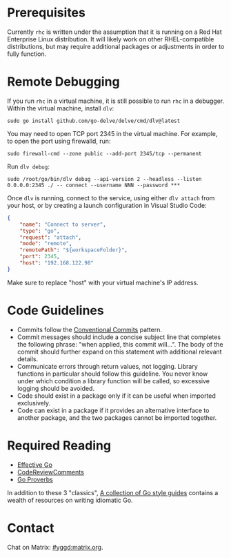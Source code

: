 # Prerequisites

Currently `rhc` is written under the assumption that it is running on a Red Hat
Enterprise Linux distribution. It will likely work on other RHEL-compatible
distributions, but may require additional packages or adjustments in order to
fully function.

# Remote Debugging

If you run `rhc` in a virtual machine, it is still possible to run `rhc` in a
debugger. Within the virtual machine, install `dlv`:

```
sudo go install github.com/go-delve/delve/cmd/dlv@latest
```

You may need to open TCP port 2345 in the virtual machine. For example, to
open the port using firewalld, run:

```
sudo firewall-cmd --zone public --add-port 2345/tcp --permanent
```

Run `dlv debug`:

```
sudo /root/go/bin/dlv debug --api-version 2 --headless --listen 0.0.0.0:2345 ./ -- connect --username NNN --password ***
```

Once `dlv` is running, connect to the service, using either `dlv attach` from
your host, or by creating a launch configuration in Visual Studio Code:

```json
{
    "name": "Connect to server",
    "type": "go",
    "request": "attach",
    "mode": "remote",
    "remotePath": "${workspaceFolder}",
    "port": 2345,
    "host": "192.168.122.98"
}
```

Make sure to replace "host" with your virtual machine's IP address.

# Code Guidelines

* Commits follow the [Conventional Commits](https://www.conventionalcommits.org)
  pattern.
* Commit messages should include a concise subject line that completes the
  following phrase: "when applied, this commit will...". The body of the commit
  should further expand on this statement with additional relevant details.
* Communicate errors through return values, not logging. Library functions in
  particular should follow this guideline. You never know under which condition
  a library function will be called, so excessive logging should be avoided.
* Code should exist in a package only if it can be useful when imported
  exclusively.
* Code can exist in a package if it provides an alternative interface to
  another package, and the two packages cannot be imported together.

# Required Reading

* [Effective Go](https://go.dev/doc/effective_go)
* [CodeReviewComments](https://github.com/golang/go/wiki/CodeReviewComments)
* [Go Proverbs](https://go-proverbs.github.io/)

In addition to these 3 "classics", [A collection of Go style
guides](https://golangexample.com/a-collection-of-go-style-guides/) contains a
wealth of resources on writing idiomatic Go.

# Contact

Chat on Matrix: [#yggd:matrix.org](https://matrix.to/#/#yggd:matrix.org).
